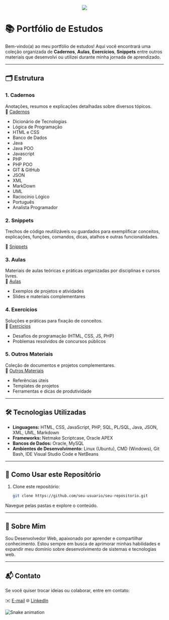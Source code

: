 <p align="center">
<img loading="lazy" src="http://img.shields.io/static/v1?label=STATUS&message=EM%20DESENVOLVIMENTO&color=GREEN&style=for-the-badge"/>
</p>

# 📚 Portfólio de Estudos

Bem-vindo(a) ao meu portfólio de estudos! Aqui você encontrará uma coleção organizada de **Cadernos**, **Aulas**, **Exercícios**, **Snippets** entre outros materiais que desenvolvi ou utilizei durante minha jornada de aprendizado.

---

## 🗂️ Estrutura

### 1. **Cadernos**
Anotações, resumos e explicações detalhadas sobre diversos tópicos.  
📁 [Cadernos](./Cadernos)

  - Dicionário de Tecnologias
  - Lógica de Programação
  - HTML e CSS
  - Banco de Dados
  - Java
  - Java POO
  - Javascript
  - PHP
  - PHP POO
  - GIT & GitHub
  - JSON
  - XML
  - MarkDown
  - UML
  - Raciocínio Lógico
  - Português
  - Analista Programador

### 2. **Snippets**
Trechos de código reutilizáveis ou guardados para exemplificar conceitos, explicações, funções, comandos, dicas, atalhos e outras funcionalidades.

📁 [Snippets](./Snippets)

### 3. **Aulas**
Materiais de aulas teóricas e práticas organizadas por disciplinas e cursos livres.  
📁 [Aulas](./aulas)
- Exemplos de projetos e atividades
- Slides e materiais complementares

### 4. **Exercícios**
Soluções e práticas para fixação de conceitos.  
📁 [Exercícios](./exercicios)
- Desafios de programação (HTML, CSS, JS, PHP)
- Problemas resolvidos de concursos públicos

### 5. **Outros Materiais**
Coleção de documentos e projetos complementares.  
📁 [Outros Materiais](./outros-materiais)
- Referências úteis
- Templates de projetos
- Ferramentas e dicas de produtividade

---

## 🛠️ Tecnologias Utilizadas

- **Linguagens:** HTML, CSS, JavaScript, PHP, SQL, PL/SQL, Java, JSON, XML, UML, Markdown
- **Frameworks:** Netmake Scriptcase, Oracle APEX
- **Bancos de Dados:** Oracle, MySQL
- **Ambientes de Desenvolvimento:** Linux (Ubuntu), CMD (Windows), Git Bash, IDE Visual Studio Code e NetBeans

---

## 🚀 Como Usar este Repositório

1. Clone este repositório:
   ```bash
   git clone https://github.com/seu-usuario/seu-repositorio.git
Navegue pelas pastas e explore o conteúdo.

---

## 📌 Sobre Mim

Sou Desenvolvedor Web, apaixonado por aprender e compartilhar conhecimento. Estou sempre em busca de aprimorar minhas habilidades e expandir meu domínio sobre desenvolvimento de sistemas e tecnologias web.

---

## 📬 Contato
Se você quiser trocar ideias ou colaborar, entre em contato:

✉️ [E-mail](mailto:jonatas.rdp@gmail.com)
🌐 [LinkedIn](https://www.linkedin.com/in/jonatas-rodrigues-02331264)

![Snake animation](https://github.com/JhonnyRodrigues/JhonnyRodrigues/blob/output/github-contribution-grid-snake.svg)
